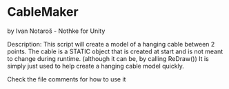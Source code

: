 CableMaker
==========
by Ivan Notaroš - Nothke
for Unity

Description:
  This script will create a model of a hanging cable between 2 points. 
  The cable is a STATIC object that is created at start and is not meant to change during runtime. (although it can be, by calling ReDraw())
  It is simply just used to help create a hanging cable model quickly.
  
Check the file comments for how to use it
